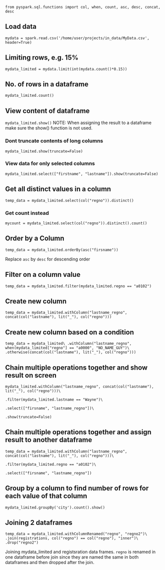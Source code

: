 
  

`from pyspark.sql.functions import col, when, count, asc, desc, concat, desc`

  

## Load data

`mydata = spark.read.csv('/home/user/projects/in_data/MyData.csv', header=True)`

  

## Limiting rows, e.g. 15%

`mydata_limited = mydata.limit(int(mydata.count()*0.15))`

  

## No. of rows in a dataframe

`mydata_limited.count()`

  

## View content of dataframe

`mydata_limited.show()`
NOTE: When assigning the result to a dataframe make sure the show() function is not used.

### Dont truncate contents of long columns

`mydata_limited.show(truncate=False)`

### View data for only selected columns

`mydata_limited.select(["firstname", "lastname"]).show(truncate=False)`

  

## Get all distinct values in a column

`temp_data = mydata_limited.select(col("regno")).distinct()`

### Get count instead

`mycount = mydata_limited.select(col("regno")).distinct().count()`

  

## Order by a Column

`temp_data = mydata_limited.orderBy(asc("firsname"))`

Replace `asc` by `desc` for descending order

  

## Filter on a column value

`temp_data = mydata_limited.filter(mydata_limited.regno == "a0102")`

  

## Create new column

`temp_data = mydata_limited.withColumn("lastname_regno", concat(col("lastname"), lit("_"), col("regno")))`
## Create new column based on a condition
`temp_data = mydata_limited\
                .withColumn("lastname_regno", when(mydata_limited["regno"] == "a0000", "NO_NAME_GUY")\
                                            .otherwise(concat(col("lastname"), lit("_"), col("regno")))`
  

## Chain multiple operations together and show result on screen
~~~
mydata_limited.withColumn("lastname_regno", concat(col("lastname"), lit("_"), col("regno")))\

.filter(mydata_limited.lastname == "Wayne")\

.select(["firsname", "lastname_regno"])\

.show(truncate=False)
~~~


## Chain multiple operations together and assign result to another dataframe

~~~
temp_data = mydata_limited.withColumn("lastname_regno", concat(col("lastname"), lit("_"), col("regno")))\

.filter(mydata_limited.regno == "a0102")\

.select(["firsname", "lastname_regno"])
~~~

## Group by a column to find number of rows for each value of that column
`mydata_limited.groupBy('city').count().show()`

## Joining 2 dataframes
~~~
temp_data = mydata_limited.withColumnRenamed("regno", "regno2")\
.join(registrations, col("regno") == col("regno"), "inner")\
.drop("regno2")
~~~
Joining mydata_limited and registsration data frames. `regno` is renamed in one dataframe before join since they are named the same in both dataframes and then dropped after the join.

